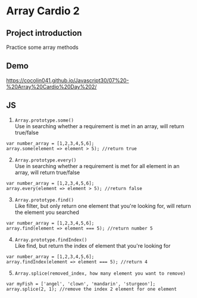# Array Cardio 2

## Project introduction
Practice some array methods

## Demo
https://cocolin041.github.io/Javascript30/07%20-%20Array%20Cardio%20Day%202/

## JS
1. ```Array.prototype.some()```<br>
Use in searching whether a requirement is met in an array, will return true/false<br>
```
var number_array = [1,2,3,4,5,6];
array.some(element => element > 5); //return true
```
2. ```Array.prototype.every()```<br>
Use in searching whether a requirement is met for all element in an array, will return true/false<br>
```
var number_array = [1,2,3,4,5,6];
array.every(element => element > 5); //return false
```
3. ```Array.prototype.find()```<br>
Like filter, but only return one element that you're looking for, will return the element you searched<br>
```
var number_array = [1,2,3,4,5,6];
array.find(element => element === 5); //return number 5
```
4. ```Array.prototype.findIndex()```<br>
Like find, but return the index of element that you're looking for<br>
```
var number_array = [1,2,3,4,5,6];
array.findIndex(element => element === 5); //return 4
```
5. ```Array.splice(removed_index, how many element you want to remove)```<br>
```
var myFish = ['angel', 'clown', 'mandarin', 'sturgeon'];
array.splice(2, 1); //remove the index 2 element for one element
```